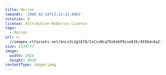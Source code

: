 ```yaml
---
title: Mürren
takenAt: '2008-02-24T13:14:33.000Z'
rotation: 0
license: Attribution-NoDerivs License
tags:
  - Mürren
url: >-
  //images.ctfassets.net/bncv3c2gt878/2sCsvNLqTOzKebP9ise0J6/493bdc6a2f18a2e90decb77bfc80891c/mrren_4559721111_o
size: 2134777
image:
  width: 2014
  height: 3039
contentType: image/jpeg
---
```


